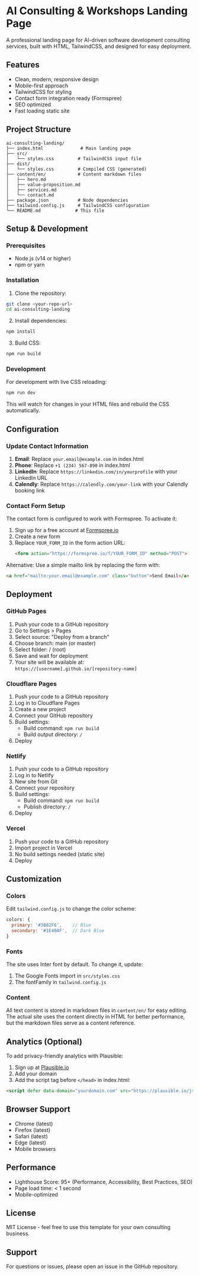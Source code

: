 # AI Consulting & Workshops Landing Page

A professional landing page for AI-driven software development consulting services, built with HTML, TailwindCSS, and designed for easy deployment.

## Features

- Clean, modern, responsive design
- Mobile-first approach
- TailwindCSS for styling
- Contact form integration ready (Formspree)
- SEO optimized
- Fast loading static site

## Project Structure

```
ai-consulting-landing/
├── index.html              # Main landing page
├── src/
│   └── styles.css         # TailwindCSS input file
├── dist/
│   └── styles.css         # Compiled CSS (generated)
├── content/en/            # Content markdown files
│   ├── hero.md
│   ├── value-proposition.md
│   ├── services.md
│   └── contact.md
├── package.json           # Node dependencies
├── tailwind.config.js     # TailwindCSS configuration
└── README.md             # This file
```

## Setup & Development

### Prerequisites
- Node.js (v14 or higher)
- npm or yarn

### Installation

1. Clone the repository:
```bash
git clone <your-repo-url>
cd ai-consulting-landing
```

2. Install dependencies:
```bash
npm install
```

3. Build CSS:
```bash
npm run build
```

### Development

For development with live CSS reloading:
```bash
npm run dev
```

This will watch for changes in your HTML files and rebuild the CSS automatically.

## Configuration

### Update Contact Information

1. **Email**: Replace `your.email@example.com` in index.html
2. **Phone**: Replace `+1 (234) 567-890` in index.html
3. **LinkedIn**: Replace `https://linkedin.com/in/yourprofile` with your LinkedIn URL
4. **Calendly**: Replace `https://calendly.com/your-link` with your Calendly booking link

### Contact Form Setup

The contact form is configured to work with Formspree. To activate it:

1. Sign up for a free account at [Formspree.io](https://formspree.io)
2. Create a new form
3. Replace `YOUR_FORM_ID` in the form action URL:
   ```html
   <form action="https://formspree.io/f/YOUR_FORM_ID" method="POST">
   ```

Alternative: Use a simple mailto link by replacing the form with:
```html
<a href="mailto:your.email@example.com" class="button">Send Email</a>
```

## Deployment

### GitHub Pages

1. Push your code to a GitHub repository
2. Go to Settings > Pages
3. Select source: "Deploy from a branch"
4. Choose branch: main (or master)
5. Select folder: / (root)
6. Save and wait for deployment
7. Your site will be available at: `https://[username].github.io/[repository-name]`

### Cloudflare Pages

1. Push your code to a GitHub repository
2. Log in to Cloudflare Pages
3. Create a new project
4. Connect your GitHub repository
5. Build settings:
   - Build command: `npm run build`
   - Build output directory: `/`
6. Deploy

### Netlify

1. Push your code to a GitHub repository
2. Log in to Netlify
3. New site from Git
4. Connect your repository
5. Build settings:
   - Build command: `npm run build`
   - Publish directory: `/`
6. Deploy

### Vercel

1. Push your code to a GitHub repository
2. Import project in Vercel
3. No build settings needed (static site)
4. Deploy

## Customization

### Colors

Edit `tailwind.config.js` to change the color scheme:
```javascript
colors: {
  primary: '#3B82F6',    // Blue
  secondary: '#1E40AF',  // Dark Blue
}
```

### Fonts

The site uses Inter font by default. To change it, update:
1. The Google Fonts import in `src/styles.css`
2. The fontFamily in `tailwind.config.js`

### Content

All text content is stored in markdown files in `content/en/` for easy editing. The actual site uses the content directly in HTML for better performance, but the markdown files serve as a content reference.

## Analytics (Optional)

To add privacy-friendly analytics with Plausible:

1. Sign up at [Plausible.io](https://plausible.io)
2. Add your domain
3. Add the script tag before `</head>` in index.html:
```html
<script defer data-domain="yourdomain.com" src="https://plausible.io/js/script.js"></script>
```

## Browser Support

- Chrome (latest)
- Firefox (latest)
- Safari (latest)
- Edge (latest)
- Mobile browsers

## Performance

- Lighthouse Score: 95+ (Performance, Accessibility, Best Practices, SEO)
- Page load time: < 1 second
- Mobile-optimized

## License

MIT License - feel free to use this template for your own consulting business.

## Support

For questions or issues, please open an issue in the GitHub repository.
